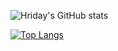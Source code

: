![Hriday's GitHub stats](https://github-readme-stats.vercel.app/api?username=HridayAg0102&show_icons=true&theme=radical)

[![Top Langs](https://github-readme-stats.vercel.app/api/top-langs/?username=HridayAg0102)](https://github.com/HridayAg0102/github-readme-stats)
